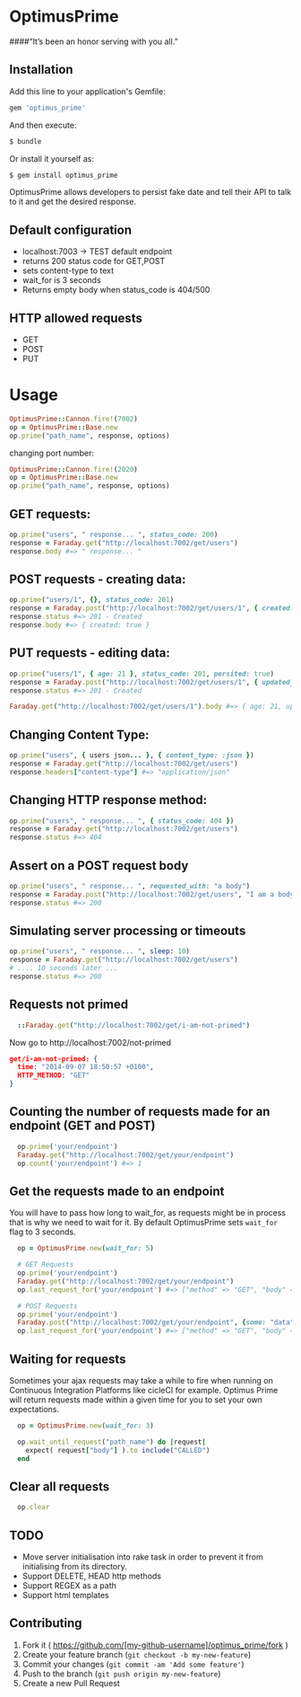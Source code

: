 # OptimusPrime
####“It’s been an honor serving with you all.”


## Installation

Add this line to your application's Gemfile:
```ruby
gem 'optimus_prime'
```

And then execute:
```bash
$ bundle
```
Or install it yourself as:
```bash
$ gem install optimus_prime
```

OptimusPrime allows developers to persist fake date and tell their API to talk
to it and get the desired response.

## Default configuration
  * localhost:7003 -> TEST default endpoint
  * returns 200 status code for GET,POST
  * sets content-type to text
  * wait_for is 3 seconds
  * Returns empty body when status_code is 404/500

## HTTP allowed requests
 * GET
 * POST
 * PUT

# Usage
```ruby
OptimusPrime::Cannon.fire!(7002)
op = OptimusPrime::Base.new
op.prime("path_name", response, options)
```

changing port number:
```ruby
OptimusPrime::Cannon.fire!(2020)
op = OptimusPrime::Base.new
op.prime("path_name", response, options)
```

## GET requests:
```ruby
op.prime("users", " response... ", status_code: 200)
response = Faraday.get("http://localhost:7002/get/users")
response.body #=> " response... "
```

## POST requests - creating data:
```ruby
op.prime("users/1", {}, status_code: 201)
response = Faraday.post("http://localhost:7002/get/users/1", { created: true }.to_json)
response.status #=> 201 - Created
response.body #=> { created: true }
```

## PUT requests - editing data:
```ruby
op.prime("users/1", { age: 21 }, status_code: 201, persited: true)
response = Faraday.post("http://localhost:7002/get/users/1", { updated_at: "2013" }.to_json)
response.status #=> 201 - Created

Faraday.get("http://localhost:7002/get/users/1").body #=> { age: 21, updated_at: true }
```

## Changing Content Type:
```ruby
op.prime("users", { users json... }, { content_type: :json })
response = Faraday.get("http://localhost:7002/get/users")
response.headers["content-type"] #=> "application/json"
```

## Changing HTTP response method:
```ruby
op.prime("users", " response... ", { status_code: 404 })
response = Faraday.get("http://localhost:7002/get/users")
response.status #=> 404
```

## Assert on a POST request body
```ruby
op.prime("users", " response... ", requested_with: "a body")
response = Faraday.post("http://localhost:7002/get/users", "I am a body")
response.status #=> 200
```

## Simulating server processing or timeouts
```ruby
op.prime("users", " response... ", sleep: 10)
response = Faraday.get("http://localhost:7002/get/users")
# .... 10 seconds later ...
response.status #=> 200
```

## Requests not primed
```ruby
  ::Faraday.get("http://localhost:7002/get/i-am-not-primed")

```
 Now go to http://localhost:7002/not-primed
```json
get/i-am-not-primed: {
  time: "2014-09-07 18:50:57 +0100",
  HTTP_METHOD: "GET"
}
```

## Counting the number of requests made for an endpoint (GET and POST)
```ruby
  op.prime('your/endpoint')
  Faraday.get("http://localhost:7002/get/your/endpoint")
  op.count('your/endpoint') #=> 1
```

## Get the requests made to an endpoint
You will have to pass how long to wait_for, as requests might be in process that is why we need to wait for it.
By default OptimusPrime sets <code>wait_for</code> flag to 3 seconds.
```ruby
  op = OptimusPrime.new(wait_for: 5)

  # GET Requests
  op.prime('your/endpoint')
  Faraday.get("http://localhost:7002/get/your/endpoint")
  op.last_request_for('your/endpoint') #=> ["method" => "GET", "body" => ""]

  # POST Requests
  op.prime('your/endpoint')
  Faraday.post("http://localhost:7002/get/your/endpoint", {some: "data"})
  op.last_request_for('your/endpoint') #=> ["method" => "GET", "body" => "some=data", "headers" => { "content_type": "", accept: [] } ]
```

## Waiting for requests
  Sometimes your ajax requests may take a while to fire when running on Continuous Integration Platforms like cicleCI for example.
  Optimus Prime will return requests made within a given time for you to set your own expectations.

```ruby
  op = OptimusPrime.new(wait_for: 3)

  op.wait_until_request("path_name") do |request|
    expect( request["body"] ).to include("CALLED")
  end
```

## Clear all requests
```ruby
  op.clear
```

## TODO
  * Move server initialisation into rake task in order to prevent it from initialising
from its directory.
  * Support DELETE, HEAD http methods
  * Support REGEX as a path
  * Support html templates


## Contributing

1. Fork it ( https://github.com/[my-github-username]/optimus_prime/fork )
2. Create your feature branch (`git checkout -b my-new-feature`)
3. Commit your changes (`git commit -am 'Add some feature'`)
4. Push to the branch (`git push origin my-new-feature`)
5. Create a new Pull Request
